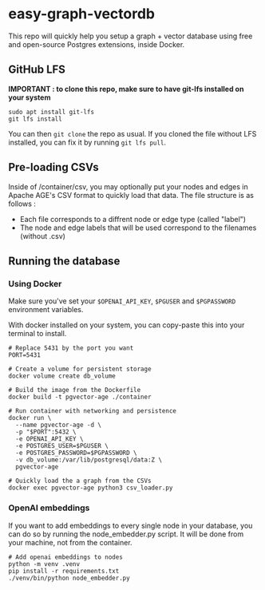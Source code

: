 # easy-graph-vectordb

This repo will quickly help you setup a graph + vector database using free and open-source Postgres extensions, inside Docker.

## GitHub LFS

**IMPORTANT : to clone this repo, make sure to have git-lfs installed on your system**

```#
sudo apt install git-lfs
git lfs install
```

You can then `git clone` the repo as usual. If you cloned the file without LFS installed, you can fix it by running `git lfs pull`.

## Pre-loading CSVs

Inside of /container/csv, you may optionally put your nodes and edges in Apache AGE's CSV format to quickly load that data. The file structure is as follows : 

- Each file corresponds to a diffrent node or edge type (called "label") 
- The node and edge labels that will be used correspond to the filenames (without .csv)

## Running the database

### Using Docker

Make sure you've set your `$OPENAI_API_KEY`, `$PGUSER` and `$PGPASSWORD` environment variables.

With docker installed on your system, you can copy-paste this into your terminal to install.

```
# Replace 5431 by the port you want
PORT=5431

# Create a volume for persistent storage
docker volume create db_volume

# Build the image from the Dockerfile
docker build -t pgvector-age ./container

# Run container with networking and persistence
docker run \
  --name pgvector-age -d \
  -p "$PORT":5432 \
  -e OPENAI_API_KEY \
  -e POSTGRES_USER=$PGUSER \
  -e POSTGRES_PASSWORD=$PGPASSWORD \
  -v db_volume:/var/lib/postgresql/data:Z \
  pgvector-age

# Quickly load the a graph from the CSVs
docker exec pgvector-age python3 csv_loader.py
```

### OpenAI embeddings

If you want to add embeddings to every single node in your database, you can do so by running the node_embedder.py script. It will be done from your machine, not from the container.

```
# Add openai embeddings to nodes 
python -m venv .venv
pip install -r requirements.txt
./venv/bin/python node_embedder.py
```